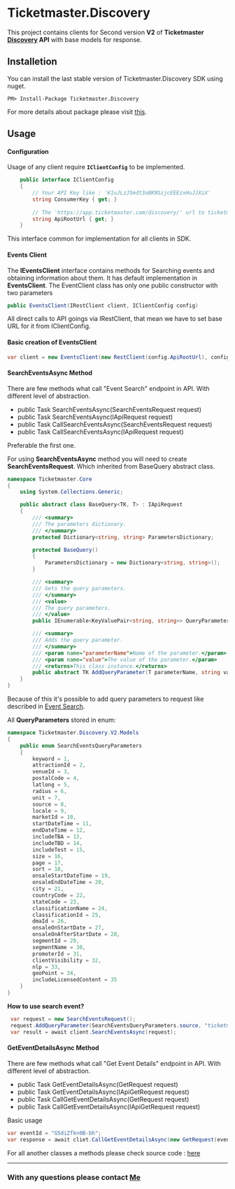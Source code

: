 ﻿# Ticketmaster.Discovery


This project contains clients for Second version **V2** of **Ticketmaster 
[Discovery](http://developer.ticketmaster.com/products-and-docs/apis/discovery-api/v2/) 
API** with base models for response.

## Installetion

You can install the last stable version of Ticketmaster.Discovery SDK using nuget.

```
PM> Install-Package Ticketmaster.Discovery
```

For more details about package please visit [this](https://www.nuget.org/packages/Ticketmaster.Discovery/).

## Usage
#### Configuration
Usage of any client require **<code>IClientConfig</code>** to be implemented.

```C#
    public interface IClientConfig
    {
        // Your API Key like : 'K1uJLzJ5mdt3oBKNSzjcEEEzxHuJJXiX' 
        string ConsumerKey { get; } 
        
        // The 'https://app.ticketmaster.com/discovery/' url to ticketmaster discovery api.
        string ApiRootUrl { get; }   
    }
```

This interface common for implementation for all clients in SDK.  

#### Events Client 

The **IEventsClient** interface contains methods for Searching events and obtaining information about them.
It has default implementation in **EventsClient**. The EventClient class has only one public constructor with 
two parameters 

```C#
public EventsClient(IRestClient client, IClientConfig config)
```

All direct calls to API goings via IRestClient, that mean we have to set base URL for it from  IClientConfig.

#### Basic creation of EventsClient 
```C#
var client = new EventsClient(new RestClient(config.ApiRootUrl), config);
```

#### SearchEventsAsync Method

There are few methods what call "Event Search" endpoint in API. With different level of abstraction.
- public Task<SearchEventsResponse> SearchEventsAsync(SearchEventsRequest request)
- public Task<SearchEventsResponse> SearchEventsAsync(IApiRequest request)
- public Task<IRestResponse> CallSearchEventsAsync(SearchEventsRequest request)
- public Task<IRestResponse> CallSearchEventsAsync(IApiRequest request)

Preferable the first one.

For using **SearchEventsAsync** method you will need to create **SearchEventsRequest**.
Which inherited from BaseQuery abstract class.
```C#
namespace Ticketmaster.Core
{
    using System.Collections.Generic;

    public abstract class BaseQuery<TK, T> : IApiRequest
    {
        /// <summary>
        /// The parameters dictionary.
        /// </summary>
        protected Dictionary<string, string> ParametersDictionary;

        protected BaseQuery()
        {
            ParametersDictionary = new Dictionary<string, string>();
        }

        /// <summary>
        /// Gets the query parameters.
        /// </summary>
        /// <value>
        /// The query parameters.
        /// </value>
        public IEnumerable<KeyValuePair<string, string>> QueryParameters => ParametersDictionary;

        /// <summary>
        /// Adds the query parameter.
        /// </summary>
        /// <param name="parameterName">Name of the parameter.</param>
        /// <param name="value">The value of the parameter.</param>
        /// <returns>This class instance.</returns>
        public abstract TK AddQueryParameter(T parameterName, string value);
    }
}
```
Because of this it's possible to add query parameters to request like described in
[Event Search](http://developer.ticketmaster.com/products-and-docs/apis/discovery-api/v2/#search-events-v2).

All **QueryParameters** stored in enum:
```C#
namespace Ticketmaster.Discovery.V2.Models
{
    public enum SearchEventsQueryParameters
    {
        keyword = 1,
        attractionId = 2,
        venueId = 3,
        postalCode = 4,
        latlong = 5,
        radius = 6,
        unit = 7,
        source = 8,
        locale = 9,
        marketId = 10,
        startDateTime = 11,
        endDateTime = 12,
        includeTBA = 13,
        includeTBD = 14,
        includeTest = 15,
        size = 16,
        page = 17,
        sort = 18,
        onsaleStartDateTime = 19,
        onsaleEndDateTime = 20,
        city = 21,
        countryCode = 22,
        stateCode = 23,
        classificationName = 24,
        classificationId = 25,
        dmaId = 26,
        onsaleOnStartDate = 27,
        onsaleOnAfterStartDate = 28,
        segmentId = 29,
        segmentName = 30,
        promoterId = 31,
        clientVisibility = 32,
        nlp = 33,
        geoPoint = 34,
        includeLicensedContent = 35
    }
}
```

**How to use search event?**

```C#
 var request = new SearchEventsRequest();
 request.AddQueryParameter(SearchEventsQueryParameters.source, "ticketmaster");
 var result = await client.SearchEventsAsync(request);

```

#### GetEventDetailsAsync Method
There are few methods what call "Get Event Details" endpoint in API. With different level of abstraction.

- public Task<Event> GetEventDetailsAsync(GetRequest request)
- public Task<Event> GetEventDetailsAsync(IApiGetRequest request)
- public Task<IRestResponse> CallGetEventDetailsAsync(GetRequest request)
- public Task<IRestResponse> CallGetEventDetailsAsync(IApiGetRequest request)

Basic usage
```C#
var eventId = "G5diZfkn0B-bh";
var response = await cliet.CallGetEventDetailsAsync(new GetRequest(eventId));
```

For all another classes a methods please check source code : [here](https://github.com/SerhiiVoznyi/ticketmaster-api-sdk-dot-net) 
___

### With any questions please contact [Me](https://www.linkedin.com/in/serhii-voznyi/)

